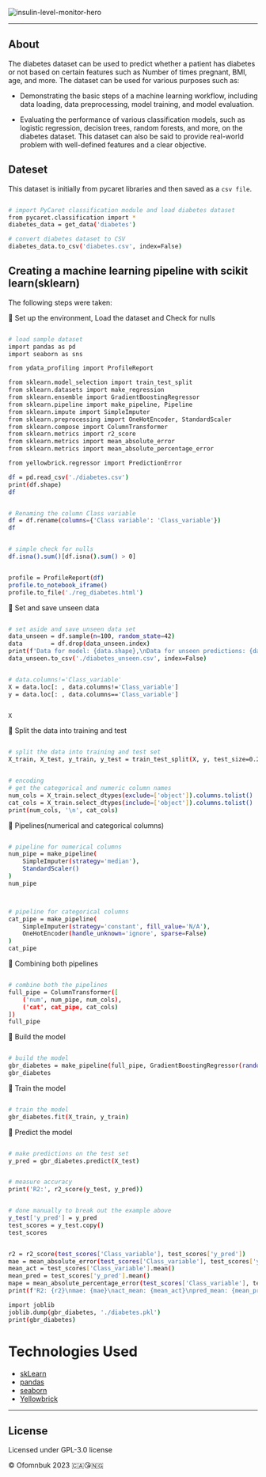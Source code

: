![insulin-level-monitor-hero](https://user-images.githubusercontent.com/122539866/233172446-8c0b2dc7-e0fc-4e54-af07-bcfc63ee3374.jpg)

-----


## About

The diabetes dataset can be used to predict whether a patient has diabetes or not based on certain features such as Number of times pregnant, BMI, age, and more. The dataset can be used for various purposes such as:

- Demonstrating the basic steps of a machine learning workflow, including data loading, data preprocessing, model training, and model evaluation.


- Evaluating the performance of various classification models, such as logistic regression, decision trees, random forests, and more, on the diabetes dataset.
This dataset can also be said to provide real-world problem with well-defined features and a clear objective.

## Dateset

This dataset is initially from pycaret libraries and then saved as a `csv file`. 

```bash python

# import PyCaret classification module and load diabetes dataset
from pycaret.classification import *
diabetes_data = get_data('diabetes')

# convert diabetes dataset to CSV
diabetes_data.to_csv('diabetes.csv', index=False)

```

## Creating a machine learning pipeline with scikit learn(sklearn)

The following steps were taken:

🔔 Set up the environment, Load the dataset and Check for nulls


```bash python

# load sample dataset
import pandas as pd
import seaborn as sns

from ydata_profiling import ProfileReport

from sklearn.model_selection import train_test_split
from sklearn.datasets import make_regression
from sklearn.ensemble import GradientBoostingRegressor
from sklearn.pipeline import make_pipeline, Pipeline
from sklearn.impute import SimpleImputer
from sklearn.preprocessing import OneHotEncoder, StandardScaler
from sklearn.compose import ColumnTransformer
from sklearn.metrics import r2_score
from sklearn.metrics import mean_absolute_error
from sklearn.metrics import mean_absolute_percentage_error

from yellowbrick.regressor import PredictionError

df = pd.read_csv('./diabetes.csv')
print(df.shape)
df


# Renaming the column Class variable
df = df.rename(columns={'Class variable': 'Class_variable'})
df


# simple check for nulls
df.isna().sum()[df.isna().sum() > 0]


profile = ProfileReport(df)
profile.to_notebook_iframe()
profile.to_file('./reg_diabetes.html')

```

🔔 Set and save unseen data


```bash python

# set aside and save unseen data set
data_unseen = df.sample(n=100, random_state=42)
data        = df.drop(data_unseen.index)
print(f'Data for model: {data.shape},\nData for unseen predictions: {data_unseen.shape}')
data_unseen.to_csv('./diabetes_unseen.csv', index=False)

```


```bash python

# data.columns!='Class_variable'
X = data.loc[: , data.columns!='Class_variable']
y = data.loc[: , data.columns=='Class_variable']


X
```


🔔 Split the data into training and test

```bash python

# split the data into training and test set
X_train, X_test, y_train, y_test = train_test_split(X, y, test_size=0.2, random_state=42)

```

```bash python

# encoding 
# get the categorical and numeric column names
num_cols = X_train.select_dtypes(exclude=['object']).columns.tolist()
cat_cols = X_train.select_dtypes(include=['object']).columns.tolist()
print(num_cols, '\n', cat_cols)

```

🔔 Pipelines(numerical and categorical columns)

```bash python

# pipeline for numerical columns
num_pipe = make_pipeline(
    SimpleImputer(strategy='median'),
    StandardScaler()
)
num_pipe



# pipeline for categorical columns
cat_pipe = make_pipeline(
    SimpleImputer(strategy='constant', fill_value='N/A'),
    OneHotEncoder(handle_unknown='ignore', sparse=False)
)
cat_pipe

```

🔔 Combining both pipelines

```bash python

# combine both the pipelines
full_pipe = ColumnTransformer([
    ('num', num_pipe, num_cols),
    ('cat', cat_pipe, cat_cols)
])
full_pipe

```

🔔 Build the model

```bash python

# build the model
gbr_diabetes = make_pipeline(full_pipe, GradientBoostingRegressor(random_state=42))
gbr_diabetes

```

🔔 Train the model

```bash python

# train the model
gbr_diabetes.fit(X_train, y_train)

```


🔔 Predict the model

```bash python

# make predictions on the test set
y_pred = gbr_diabetes.predict(X_test)

```


```bash python

# measure accuracy
print('R2:', r2_score(y_test, y_pred))


# done manually to break out the example above
y_test['y_pred'] = y_pred
test_scores = y_test.copy()
test_scores

```

```bash python

r2 = r2_score(test_scores['Class_variable'], test_scores['y_pred'])
mae = mean_absolute_error(test_scores['Class_variable'], test_scores['y_pred'])
mean_act = test_scores['Class_variable'].mean()
mean_pred = test_scores['y_pred'].mean()
mape = mean_absolute_percentage_error(test_scores['Class_variable'], test_scores['y_pred'])
print(f'R2: {r2}\nmae: {mae}\nact_mean: {mean_act}\npred_mean: {mean_pred}\nmape: {mape}')

```

```bash python
import joblib
joblib.dump(gbr_diabetes, './diabetes.pkl')
print(gbr_diabetes)

```


# Technologies Used

* [skLearn](https://scikit-learn.org/stable/index.html)
* [pandas](https://pandas.pydata.org/)
* [seaborn](https://scikit-learn.org/stable/index.html)
* [Yellowbrick](https://www.scikit-yb.org/en/latest/)


---

 ## License 
 Licensed under GPL-3.0 license

© Ofomnbuk 2023 🇨🇦😘🇳🇬


